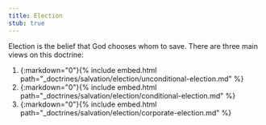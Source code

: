 ```yaml
---
title: Election
stub: true
---
```


Election is the belief that God chooses whom to save. There are three main views on this doctrine:

1. {:markdown="0"}{% include embed.html path="_doctrines/salvation/election/unconditional-election.md" %}
2. {:markdown="0"}{% include embed.html path="_doctrines/salvation/election/conditional-election.md" %}
3. {:markdown="0"}{% include embed.html path="_doctrines/salvation/election/corporate-election.md" %}
